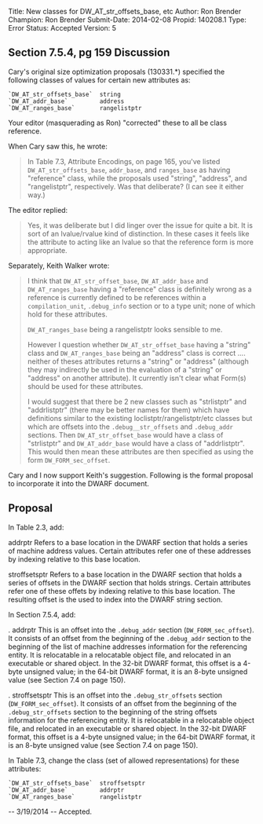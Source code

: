 Title:       New classes for DW_AT_str_offsets_base, etc
Author:      Ron Brender
Champion:    Ron Brender
Submit-Date: 2014-02-08
Propid:      140208.1
Type:        Error
Status:      Accepted
Version:     5

Section 7.5.4, pg 159
Discussion
----------

Cary's original size optimization proposals (130331.*) specified 
the following classes of values for certain new attributes as:

    `DW_AT_str_offsets_base`  string
    `DW_AT_addr_base`         address
    `DW_AT_ranges_base`       rangelistptr

Your editor (masquerading as Ron) "corrected" these to all be class
reference.

When Cary saw this, he wrote:

> In Table 7.3, Attribute Encodings, on page 165, you've listed
> `DW_AT_str_offsets_base`, `addr_base`, and `ranges_base` as having
> "reference" class, while the proposals used "string", "address", and
> "rangelistptr", respectively. Was that deliberate? (I can see it
> either way.)

The editor replied:

>Yes, it was deliberate but I did linger over the issue for quite a bit. It
>is sort of an lvalue/rvalue kind of distinction. In these cases it feels
>like the attribute to acting like an lvalue so that the reference form
>is more appropriate.

Separately, Keith Walker wrote:

>I think that `DW_AT_str_offset_base`, `DW_AT_addr_base` and `DW_AT_ranges_base` 
>having a "reference" class is definitely wrong as a reference is currently 
>defined to be references within a `compilation_unit`, `.debug_info` section 
>or to a type unit;   none of which hold for these attributes.
>
>`DW_AT_ranges_base` being a rangelistptr looks sensible to me.
>
>However I question whether `DW_AT_str_offset_base` having a "string" class 
>and `DW_AT_ranges_base` being an "address" class is correct .... neither of 
>theses attributes returns a "string" or "address" (although they may 
>indirectly be used in the evaluation of a "string" or "address" on another 
>attribute).   It currently isn't clear what Form(s) should be used for 
>these attributes.
>
>I would suggest that there be 2 new classes such as "strlistptr" and 
>"addrlistptr" (there may be better names for them) which have definitions 
>similar to the existing loclistptr/rangelistptr/etc classes but which are 
>offsets into the `.debug__str_offsets` and `.debug_addr` sections.    Then 
>`DW_AT_str_offset_base` would have a class of "strlistptr" and `DW_AT_addr_base` 
>would have a class of "addrlistptr".    This would then mean these attributes 
>are then specified as using the form `DW_FORM_sec_offset`.

Cary and I now support Keith's suggestion. Following is the formal proposal to
incorporate it into the DWARF document.

Proposal
--------

In Table 2.3, add:

addrptr         Refers to a base location in the DWARF section that holds
                a series of machine address values. Certain attributes refer
                one of these addresses by indexing relative to this base
                location.
                
stroffsetsptr   Refers to a base location in the DWARF section that holds
                a series of offsets in the DWARF section that holds strings.
                Certain attributes refer one of these offets by indexing 
                relative to this base location. The resulting offset is the 
                used to index into the DWARF string section.

In Section 7.5.4, add:

  . addrptr
    This is an offset into the `.debug_addr` section (`DW_FORM_sec_offset`). It
    consists of an offset from the beginning of the `.debug_addr` section to the
    beginning of the list of machine addresses information for the
    referencing entity. It is relocatable in a relocatable object file, and relocated
    in an executable or shared object. In the 32-bit DWARF format, this offset is
    a 4-byte unsigned value; in the 64-bit DWARF format, it is an 8-byte
    unsigned value (see Section 7.4 on page 150).

  . stroffsetsptr
    This is an offset into the `.debug_str_offsets` section (`DW_FORM_sec_offset`). It
    consists of an offset from the beginning of the `.debug_str_offsets` section to the
    beginning of the string offsets information for the
    referencing entity. It is relocatable in a relocatable object file, and relocated
    in an executable or shared object. In the 32-bit DWARF format, this offset is
    a 4-byte unsigned value; in the 64-bit DWARF format, it is an 8-byte
    unsigned value (see Section 7.4 on page 150).
    
In Table 7.3, change the class (set of allowed representations) for these attributes:

    `DW_AT_str_offsets_base`  stroffsetsptr
    `DW_AT_addr_base`         addrptr
    `DW_AT_ranges_base`       rangelistptr
                

--
3/19/2014 -- Accepted.
